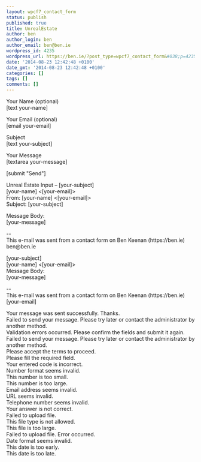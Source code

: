 ```yaml
---
layout: wpcf7_contact_form
status: publish
published: true
title: UnrealEstate
author: ben
author_login: ben
author_email: ben@ben.ie
wordpress_id: 4235
wordpress_url: https://ben.ie/?post_type=wpcf7_contact_form&#038;p=4235
date: '2014-08-23 12:42:48 +0100'
date_gmt: '2014-08-23 12:42:48 +0100'
categories: []
tags: []
comments: []
---
```

<p>Your Name (optional)<br />
    [text your-name] </p>
<p>Your Email (optional)<br />
    [email your-email] </p>
<p>Subject<br />
    [text your-subject] </p>
<p>Your Message<br />
    [textarea your-message] </p>
<p>[submit "Send"]</p>
<p>Unreal Estate Input – [your-subject]<br />
[your-name] <[your-email]><br />
From: [your-name] <[your-email]><br />
Subject: [your-subject]</p>
<p>Message Body:<br />
[your-message]</p>
<p>--<br />
This e-mail was sent from a contact form on Ben Keenan (https://ben.ie)<br />
ben@ben.ie</p>
<p>[your-subject]<br />
[your-name] <[your-email]><br />
Message Body:<br />
[your-message]</p>
<p>--<br />
This e-mail was sent from a contact form on Ben Keenan (https://ben.ie)<br />
[your-email]</p>
<p>Your message was sent successfully. Thanks.<br />
Failed to send your message. Please try later or contact the administrator by another method.<br />
Validation errors occurred. Please confirm the fields and submit it again.<br />
Failed to send your message. Please try later or contact the administrator by another method.<br />
Please accept the terms to proceed.<br />
Please fill the required field.<br />
Your entered code is incorrect.<br />
Number format seems invalid.<br />
This number is too small.<br />
This number is too large.<br />
Email address seems invalid.<br />
URL seems invalid.<br />
Telephone number seems invalid.<br />
Your answer is not correct.<br />
Failed to upload file.<br />
This file type is not allowed.<br />
This file is too large.<br />
Failed to upload file. Error occurred.<br />
Date format seems invalid.<br />
This date is too early.<br />
This date is too late.</p>
